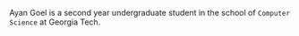 Ayan Goel is a second year undergraduate student in the school of `Computer Science` at Georgia Tech. 




